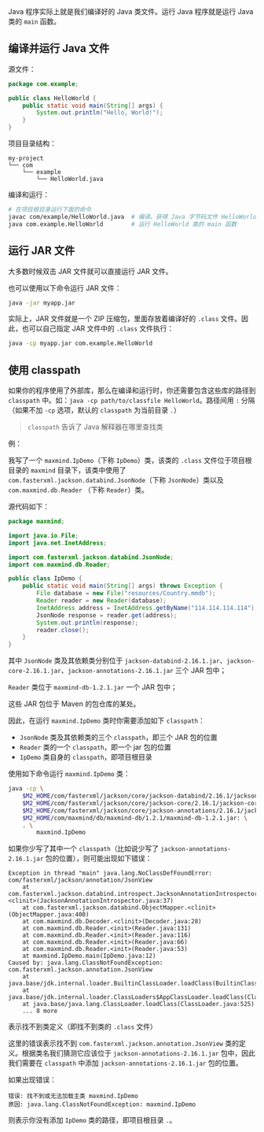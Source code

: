Java 程序实际上就是我们编译好的 Java 类文件。运行 Java 程序就是运行 Java 类的 `main` 函数。

## 编译并运行 Java 文件

源文件：

```java
package com.example;

public class HelloWorld {
    public static void main(String[] args) {
        System.out.println("Hello, World!");
    }
}
```

项目目录结构：

```
my-project
└── com
    └── example
        └── HelloWorld.java
```

编译和运行：

```sh
# 在项目根目录运行下面的命令
javac com/example/HelloWorld.java  # 编译。获得 Java 字节码文件 HelloWorld.class
java com.example.HelloWorld        # 运行 HelloWorld 类的 main 函数
```

## 运行 JAR 文件

大多数时候双击 JAR 文件就可以直接运行 JAR 文件。

也可以使用以下命令运行 JAR 文件：

```sh
java -jar myapp.jar
```

实际上，JAR 文件就是一个 ZIP 压缩包，里面存放着编译好的 `.class` 文件。因此，也可以自己指定 JAR 文件中的 `.class` 文件执行：

```sh
java -cp myapp.jar com.example.HelloWorld
```

## 使用 classpath

如果你的程序使用了外部库，那么在编译和运行时，你还需要包含这些库的路径到 `classpath` 中。如：`java -cp path/to/classfile HelloWorld`。路径间用 `:` 分隔（如果不加 `-cp` 选项，默认的 `classpath` 为当前目录 `.`）

> `classpath` 告诉了 Java 解释器在哪里查找类

例：

我写了一个 `maxmind.IpDemo`（下称 `IpDemo`）类，该类的 `.class` 文件位于项目根目录的 `maxmind` 目录下，该类中使用了 `com.fasterxml.jackson.databind.JsonNode`（下称 `JsonNode`）类以及 `com.maxmind.db.Reader` （下称 `Reader`）类。

源代码如下：

```java
package maxmind;

import java.io.File;
import java.net.InetAddress;

import com.fasterxml.jackson.databind.JsonNode;
import com.maxmind.db.Reader;

public class IpDemo {
    public static void main(String[] args) throws Exception {
        File database = new File("resources/Country.mmdb");
        Reader reader = new Reader(database);
        InetAddress address = InetAddress.getByName("114.114.114.114");
        JsonNode response = reader.get(address);
        System.out.println(response);
        reader.close();
    }
}
```

其中 `JsonNode` 类及其依赖类分别位于 `jackson-databind-2.16.1.jar`、`jackson-core-2.16.1.jar`、`jackson-annotations-2.16.1.jar` 三个 JAR 包中；

`Reader` 类位于 `maxmind-db-1.2.1.jar` 一个 JAR 包中；

这些 JAR 包位于 Maven 的包仓库的某处。

因此，在运行 `maxmind.IpDemo` 类时你需要添加如下 `classpath`：

- `JsonNode` 类及其依赖类的三个 `classpath`，即三个 JAR 包的位置
- `Reader` 类的一个 `classpath`，即一个 jar 包的位置
- `IpDemo` 类自身的 `classpath`，即项目根目录

使用如下命令运行 `maxmind.IpDemo` 类：

```sh
java -cp \
    $M2_HOME/com/fasterxml/jackson/core/jackson-databind/2.16.1/jackson-databind-2.16.1.jar: \
    $M2_HOME/com/fasterxml/jackson/core/jackson-core/2.16.1/jackson-core-2.16.1.jar: \
    $M2_HOME/com/fasterxml/jackson/core/jackson-annotations/2.16.1/jackson-annotations-2.16.1.jar: \
    $M2_HOME/com/maxmind/db/maxmind-db/1.2.1/maxmind-db-1.2.1.jar: \
    . \
        maxmind.IpDemo
```

如果你少写了其中一个 `classpath`（比如说少写了 `jackson-annotations-2.16.1.jar` 包的位置），则可能出现如下错误：

```
Exception in thread "main" java.lang.NoClassDefFoundError: com/fasterxml/jackson/annotation/JsonView
	at com.fasterxml.jackson.databind.introspect.JacksonAnnotationIntrospector.<clinit>(JacksonAnnotationIntrospector.java:37)
	at com.fasterxml.jackson.databind.ObjectMapper.<clinit>(ObjectMapper.java:400)
	at com.maxmind.db.Decoder.<clinit>(Decoder.java:28)
	at com.maxmind.db.Reader.<init>(Reader.java:131)
	at com.maxmind.db.Reader.<init>(Reader.java:116)
	at com.maxmind.db.Reader.<init>(Reader.java:66)
	at com.maxmind.db.Reader.<init>(Reader.java:53)
	at maxmind.IpDemo.main(IpDemo.java:12)
Caused by: java.lang.ClassNotFoundException: com.fasterxml.jackson.annotation.JsonView
	at java.base/jdk.internal.loader.BuiltinClassLoader.loadClass(BuiltinClassLoader.java:641)
	at java.base/jdk.internal.loader.ClassLoaders$AppClassLoader.loadClass(ClassLoaders.java:188)
	at java.base/java.lang.ClassLoader.loadClass(ClassLoader.java:525)
	... 8 more
```

表示找不到类定义（即找不到类的 `.class` 文件）

这里的错误表示找不到 `com.fasterxml.jackson.annotation.JsonView` 类的定义。根据类名我们猜测它应该位于 `jackson-annotations-2.16.1.jar` 包中，因此我们需要在 `classpath` 中添加 `jackson-annotations-2.16.1.jar` 包的位置。

如果出现错误：

```
错误: 找不到或无法加载主类 maxmind.IpDemo
原因: java.lang.ClassNotFoundException: maxmind.IpDemo
```

则表示你没有添加 `IpDemo` 类的路径，即项目根目录 `.`。